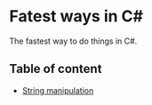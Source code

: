# Fatest ways in C#
The fastest way to do things in C#.

## Table of content

- [String manipulation](StringManipulation\README.md)
